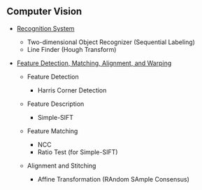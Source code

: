 ## Computer Vision

- [Recognition System](https://github.com/sapphireJYT/cv/tree/master/recognizer)
    - Two-dimensional Object Recognizer (Sequential Labeling)
    - Line Finder (Hough Transform)

- [Feature Detection, Matching, Alignment, and Warping](https://github.com/sapphireJYT/cv/tree/master/matcher)
    - Feature Detection 
        - Harris Corner Detection

    - Feature Description
        - Simple-SIFT 

    - Feature Matching 
        - NCC
        - Ratio Test (for Simple-SIFT)

    - Alignment and Stitching
        - Affine Transformation (RAndom SAmple Consensus) 